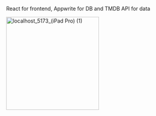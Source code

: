 React for frontend, Appwrite for DB and TMDB API for data


<img width="250" alt="localhost_5173_(iPad Pro) (1)" src="https://github.com/user-attachments/assets/245a1d9c-7379-44d3-9ae1-9dea896794b9" />
